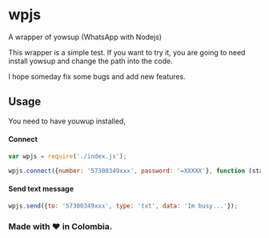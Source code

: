 # wpjs
A wrapper of yowsup (WhatsApp with Nodejs)

This wrapper is a simple test. 
If you want to try it, you are going to need install yowsup and change the path into the code. 

I hope someday fix some bugs and add new features.

## Usage
 You need to have youwup installed, 
 
#### Connect
```javascript
var wpjs = require('./index.js');

wpjs.connect({number: '57300349xxx', password: '=XXXXX'}, function (state) {}); 
```

#### Send text message
```javascript
wpjs.send({to: '57300349xxx', type: 'txt', data: 'Im busy...'}); 
```
### Made with :heart: in Colombia.


